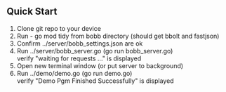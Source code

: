 ## Quick Start

1. Clone git repo to your device
2. Run - go mod tidy from bobb directory (should get bbolt and fastjson)
3. Confirm ../server/bobb_settings.json are ok
4. Run ../server/bobb_server.go (go run bobb_server.go)  
    verify "waiting for requests ..." is displayed
5. Open new terminal window (or put server to background)   
6. Run ../demo/demo.go (go run demo.go)  
    verify "Demo Pgm Finished Successfully" is displayed    